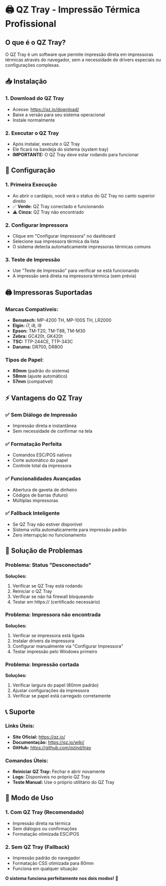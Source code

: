 # 🖨️ QZ Tray - Impressão Térmica Profissional

## O que é o QZ Tray?

O QZ Tray é um software que permite impressão direta em impressoras térmicas através do navegador, sem a necessidade de drivers especiais ou configurações complexas.

## 📥 Instalação

### 1. Download do QZ Tray
- Acesse: https://qz.io/download/
- Baixe a versão para seu sistema operacional
- Instale normalmente

### 2. Executar o QZ Tray
- Após instalar, execute o QZ Tray
- Ele ficará na bandeja do sistema (system tray)
- **IMPORTANTE:** O QZ Tray deve estar rodando para funcionar

## 🔧 Configuração

### 1. Primeira Execução
- Ao abrir o cardápio, você verá o status do QZ Tray no canto superior direito
- ✅ **Verde:** QZ Tray conectado e funcionando
- ⚠️ **Cinza:** QZ Tray não encontrado

### 2. Configurar Impressora
- Clique em "Configurar Impressora" no dashboard
- Selecione sua impressora térmica da lista
- O sistema detecta automaticamente impressoras térmicas comuns

### 3. Teste de Impressão
- Use "Teste de Impressão" para verificar se está funcionando
- A impressão será direta na impressora térmica (sem prévia)

## 🖨️ Impressoras Suportadas

### Marcas Compatíveis:
- **Bematech:** MP-4200 TH, MP-100S TH, LR2000
- **Elgin:** i7, i8, i9
- **Epson:** TM-T20, TM-T88, TM-M30
- **Zebra:** GC420t, GK420t
- **TSC:** TTP-244CE, TTP-343C
- **Daruma:** DR700, DR800

### Tipos de Papel:
- **80mm** (padrão do sistema)
- **58mm** (ajuste automático)
- **57mm** (compatível)

## ⚡ Vantagens do QZ Tray

### ✅ **Sem Diálogo de Impressão**
- Impressão direta e instantânea
- Sem necessidade de confirmar na tela

### ✅ **Formatação Perfeita**
- Comandos ESC/POS nativos
- Corte automático do papel
- Controle total da impressora

### ✅ **Funcionalidades Avançadas**
- Abertura de gaveta de dinheiro
- Códigos de barras (futuro)
- Múltiplas impressoras

### ✅ **Fallback Inteligente**
- Se QZ Tray não estiver disponível
- Sistema volta automaticamente para impressão padrão
- Zero interrupção no funcionamento

## 🔧 Solução de Problemas

### Problema: Status "Desconectado"
**Soluções:**
1. Verificar se QZ Tray está rodando
2. Reiniciar o QZ Tray
3. Verificar se não há firewall bloqueando
4. Testar em https:// (certificado necessário)

### Problema: Impressora não encontrada
**Soluções:**
1. Verificar se impressora está ligada
2. Instalar drivers da impressora
3. Configurar manualmente via "Configurar Impressora"
4. Testar impressão pelo Windows primeiro

### Problema: Impressão cortada
**Soluções:**
1. Verificar largura do papel (80mm padrão)
2. Ajustar configurações da impressora
3. Verificar se papel está carregado corretamente

## 📞 Suporte

### Links Úteis:
- **Site Oficial:** https://qz.io/
- **Documentação:** https://qz.io/wiki/
- **GitHub:** https://github.com/qzind/tray

### Comandos Úteis:
- **Reiniciar QZ Tray:** Fechar e abrir novamente
- **Logs:** Disponíveis no próprio QZ Tray
- **Teste Manual:** Use o próprio utilitário do QZ Tray

## 🚀 Modo de Uso

### 1. **Com QZ Tray (Recomendado)**
- Impressão direta na térmica
- Sem diálogos ou confirmações
- Formatação otimizada ESC/POS

### 2. **Sem QZ Tray (Fallback)**
- Impressão padrão do navegador
- Formatação CSS otimizada para 80mm
- Funciona em qualquer situação

**O sistema funciona perfeitamente nos dois modos!** 🎯 
